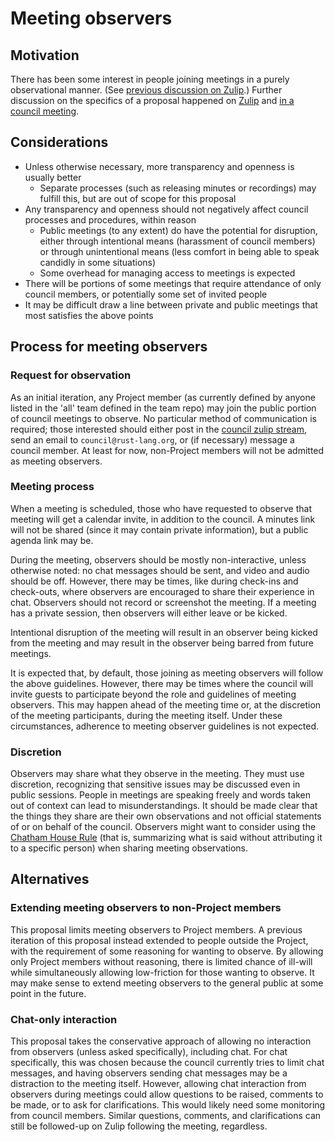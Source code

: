 # Meeting observers

## Motivation

There has been some interest in people joining meetings in a purely observational manner. (See [previous discussion on Zulip](https://rust-lang.zulipchat.com/#narrow/stream/392734-council/topic/Observing.20meetings.3F).) Further discussion on the specifics of a proposal happened on [Zulip](https://rust-lang.zulipchat.com/#narrow/stream/392734-council/topic/Meeting.20observers) and [in a council meeting](https://github.com/rust-lang/leadership-council/blob/245b22a105546a680aad582cf856311a80e93baf/minutes/sync-meeting/2023-07-20.md).

## Considerations

* Unless otherwise necessary, more transparency and openness is usually better
    * Separate processes (such as releasing minutes or recordings) may fulfill this, but are out of scope for this proposal
* Any transparency and openness should not negatively affect council processes and procedures, within reason
    * Public meetings (to any extent) do have the potential for disruption, either through intentional means (harassment of council members) or through unintentional means (less comfort in being able to speak candidly in some situations)
    * Some overhead for managing access to meetings is expected
* There will be portions of some meetings that require attendance of only council members, or potentially some set of invited people
* It may be difficult draw a line between private and public meetings that most satisfies the above points

## Process for meeting observers

### Request for observation

As an initial iteration, any Project member (as currently defined by anyone listed in the 'all' team defined in the team repo) may join the public portion of council meetings to observe. No particular method of communication is required; those interested should either post in the [council zulip stream](https://rust-lang.zulipchat.com/#narrow/stream/392734-council), send an email to `council@rust-lang.org`, or (if necessary) message a council member. At least for now, non-Project members will not be admitted as meeting observers.

### Meeting process

When a meeting is scheduled, those who have requested to observe that meeting will get a calendar invite, in addition to the council. A minutes link will not be shared (since it may contain private information), but a public agenda link may be.

During the meeting, observers should be mostly non-interactive, unless otherwise noted: no chat messages should be sent, and video and audio should be off. However, there may be times, like during check-ins and check-outs, where observers are encouraged to share their experience in chat. Observers should not record or screenshot the meeting. If a meeting has a private session, then observers will either leave or be kicked.

Intentional disruption of the meeting will result in an observer being kicked from the meeting and may result in the observer being barred from future meetings.

It is expected that, by default, those joining as meeting observers will follow the above guidelines. However, there may be times where the council will invite guests to participate beyond the role and guidelines of meeting observers. This may happen ahead of the meeting time or, at the discretion of the meeting participants, during the meeting itself. Under these circumstances, adherence to meeting observer guidelines is not expected.

### Discretion

Observers may share what they observe in the meeting.
They must use discretion, recognizing that sensitive issues may be discussed even in public sessions.
People in meetings are speaking freely and words taken out of context can lead to misunderstandings.
It should be made clear that the things they share are their own observations and not official statements of or on behalf of the council.
Observers might want to consider using the [Chatham House Rule] (that is, summarizing what is said without attributing it to a specific person) when sharing meeting observations.

[Chatham House Rule]: https://en.wikipedia.org/wiki/Chatham_House_Rule

## Alternatives

### Extending meeting observers to non-Project members

This proposal limits meeting observers to Project members. A previous iteration of this proposal instead extended to people outside the Project, with the requirement of some reasoning for wanting to observe. By allowing only Project members without reasoning, there is limited chance of ill-will while simultaneously allowing low-friction for those wanting to observe. It may make sense to extend meeting observers to the general public at some point in the future.

### Chat-only interaction

This proposal takes the conservative approach of allowing no interaction from observers (unless asked specifically), including chat. For chat specifically, this was chosen because the council currently tries to limit chat messages, and having observers sending chat messages may be a distraction to the meeting itself. However, allowing chat interaction from observers during meetings could allow questions to be raised, comments to be made, or to ask for clarifications. This would likely need some monitoring from council members. Similar questions, comments, and clarifications can still be followed-up on Zulip following the meeting, regardless.
